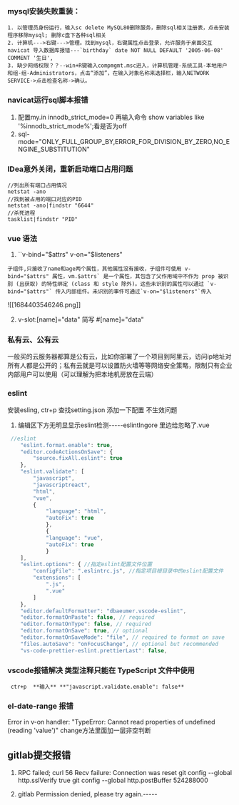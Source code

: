 ### mysql安装失败重装：
	1. 以管理员身份运行，输入sc delete MySQL80删除服务，删除sql相关注册表，点击安装程序移除mysql; 删除c盘下各种sql相关
	2. 计算机--->右键--->管理。找到mysql，右键属性点击登录，允许服务于桌面交互
	navicat 导入数据库报错---`birthday` date NOT NULL DEFAULT '2005-06-08' COMMENT '生日',
	3. 缺少网络权限？？--win+R键输入compmgmt.msc进入，计算机管理-系统工具-本地用户和组-组-Administrators，点击“添加”，在输入对象名称来选择栏，输入NETWORK SERVICE->点击检查名称->确认。

### navicat运行sql脚本报错
1. 配置my.in  innodb_strict_mode=0  再输入命令 show variables like '%innodb_strict_mode%';看是否为off
2. sql-mode="ONLY_FULL_GROUP_BY,ERROR_FOR_DIVISION_BY_ZERO,NO_ENGINE_SUBSTITUTION"

### IDea意外关闭，重新启动端口占用问题
	//列出所有端口占用情况
	netstat -ano
	//找到被占用的端口对应的PID
	netstat -ano|findstr "6644"
	//杀死进程
	tasklist|findstr "PID"

### vue 语法
1. ``v-bind="$attrs"  v-on="$listeners"
```
子组件,只接收了name和age两个属性，其他属性没有接收，子组件可使用 v-bind="$attrs" 属性，vm.$attrs` 是一个属性，其包含了父作用域中不作为 prop 被识别 (且获取) 的特性绑定 (class 和 style 除外)。这些未识别的属性可以通过 `v-bind="$attrs"` 传入内部组件。未识别的事件可通过`v-on="$listeners"`传入
```

![[1684403546246.png]]

2. v-slot:[name]="data"   简写 #[name]="data"

### 私有云、公有云
一般买的云服务器都算是公有云，比如你部署了一个项目到阿里云，访问ip地址对所有人都是公开的；私有云就是可以设置防火墙等等网络安全策略，限制只有企业内部用户可以使用（可以理解为把本地机房放在云端）

### eslint 
安装esling, ctr+p  查找setting.json 添加一下配置
不生效问题
1. 编辑区下方无明显显示eslint检测-----eslintIngore 里边给忽略了.vue
```js
 //eslint
    "eslint.format.enable": true,
    "editor.codeActionsOnSave": {
        "source.fixAll.eslint": true
    },
    "eslint.validate": [
        "javascript",
        "javascriptreact",
        "html",
        "vue",
        {
            "language": "html",
            "autoFix": true
            },
            {
            "language": "vue",
            "autoFix": true
            }
    ],
    "eslint.options": { //指定eslint配置文件位置
        "configFile": ".eslintrc.js", //指定项目根目录中的eslint配置文件
        "extensions": [
            ".js",
            ".vue"
        ]
    },
    "editor.defaultFormatter": "dbaeumer.vscode-eslint",
    "editor.formatOnPaste": false, // required
    "editor.formatOnType": false, // required
    "editor.formatOnSave": true, // optional
    "editor.formatOnSaveMode": "file", // required to format on save
    "files.autoSave": "onFocusChange", // optional but recommended
    "vs-code-prettier-eslint.prettierLast": false,
```
### vscode报错解决 类型注释只能在 TypeScript 文件中使用
	 ctr+p  **输入** **"javascript.validate.enable": false**

### el-date-range 报错
Error in v-on handler: "TypeError: Cannot read properties of undefined (reading 'value')"
change方法里面加一层非空判断

## gitlab提交报错
1. RPC failed; curl 56 Recv failure: Connection was reset
git config --global http.sslVerify true
git config --global http.postBuffer 524288000

2. gitlab Permission denied, please try again.-----